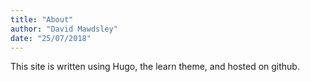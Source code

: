 ```yaml
---
title: "About"
author: "David Mawdsley"
date: "25/07/2018"
---
```


This site is written using Hugo, the learn theme, and hosted on github.

